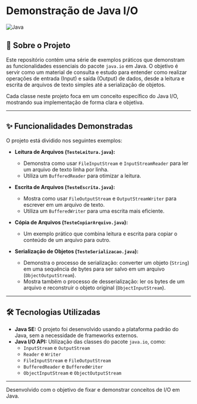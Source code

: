 # Demonstração de Java I/O

![Java](https://img.shields.io/badge/java-%23ED8B00.svg?style=for-the-badge&logo=openjdk&logoColor=white)

## 📄 Sobre o Projeto

Este repositório contém uma série de exemplos práticos que demonstram as funcionalidades essenciais do pacote `java.io` em Java. O objetivo é servir como um material de consulta e estudo para entender como realizar operações de entrada (Input) e saída (Output) de dados, desde a leitura e escrita de arquivos de texto simples até a serialização de objetos.

Cada classe neste projeto foca em um conceito específico do Java I/O, mostrando sua implementação de forma clara e objetiva.

---

## ✨ Funcionalidades Demonstradas

O projeto está dividido nos seguintes exemplos:

* **Leitura de Arquivos (`TesteLeitura.java`):**
    * Demonstra como usar `FileInputStream` e `InputStreamReader` para ler um arquivo de texto linha por linha.
    * Utiliza um `BufferedReader` para otimizar a leitura.

* **Escrita de Arquivos (`TesteEscrita.java`):**
    * Mostra como usar `FileOutputStream` e `OutputStreamWriter` para escrever em um arquivo de texto.
    * Utiliza um `BufferedWriter` para uma escrita mais eficiente.

* **Cópia de Arquivos (`TesteCopiarArquivo.java`):**
    * Um exemplo prático que combina leitura e escrita para copiar o conteúdo de um arquivo para outro.

* **Serialização de Objetos (`TesteSerializacao.java`):**
    * Demonstra o processo de serialização: converter um objeto (`String`) em uma sequência de bytes para ser salvo em um arquivo (`ObjectOutputStream`).
    * Mostra também o processo de desserialização: ler os bytes de um arquivo e reconstruir o objeto original (`ObjectInputStream`).

---

## 🛠️ Tecnologias Utilizadas

* **Java SE:** O projeto foi desenvolvido usando a plataforma padrão do Java, sem a necessidade de frameworks externos.
* **Java I/O API:** Utilização das classes do pacote `java.io`, como:
    * `InputStream` e `OutputStream`
    * `Reader` e `Writer`
    * `FileInputStream` e `FileOutputStream`
    * `BufferedReader` e `BufferedWriter`
    * `ObjectInputStream` e `ObjectOutputStream`

---

Desenvolvido com o objetivo de fixar e demonstrar conceitos de I/O em Java.









